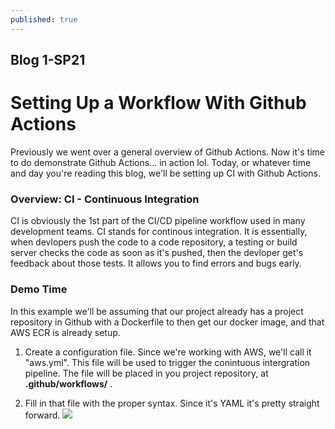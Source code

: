 ```yaml
---
published: true
---
```

## Blog 1-SP21

# Setting Up a Workflow With Github Actions

Previously we went over a general overview of Github Actions. Now it's time to do demonstrate Github Actions... in action lol. Today, or whatever time and day you're reading this blog, we'll be setting up CI with Github Actions.

### Overview: CI - Continuous Integration

CI is obviously the 1st part of the CI/CD pipeline workflow used in many development teams. CI stands for continous integration. It is essentially, when devlopers push the code to a code repository, a testing or build server checks the code as soon as it's pushed, then the devloper get's feedback about those tests. It allows you to find errors and bugs early.

### Demo Time

In this example we'll be assuming that our project already has a project repository in Github with a Dockerfile to then get our docker image, and that AWS ECR is already setup.

1. Create a configuration file. Since we're working with AWS, we'll call it "aws.yml". This file will be used to trigger the conintuous intergration pipeline. The file will be placed in you project repository, at **.github/workflows/** .

2. Fill in that file with the proper syntax. Since it's YAML it's pretty straight forward.
![]({{site.baseurl}}/https://i.ibb.co/Jk0dqvd/aws-yml.jpg)
